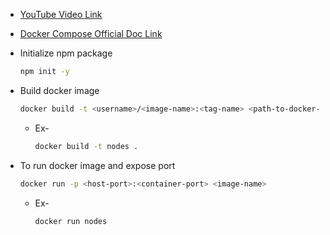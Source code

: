 - [YouTube Video Link](https://youtu.be/vQmk9moF8vw?si=770NYkGHnPAjI0Up)

- [Docker Compose Official Doc Link](https://docs.docker.com/compose/)

- Initialize npm package 
    
    ```sh
    npm init -y
    ```

- Build docker image

    ```sh
    docker build -t <username>/<image-name>:<tag-name> <path-to-docker-file>
    ```

    - Ex-

        ```sh
        docker build -t nodes .
        ```


- To run docker image and expose port

    ```sh
    docker run -p <host-port>:<container-port> <image-name> 
    ```

    - Ex-

        ```sh
        docker run nodes
        ```
